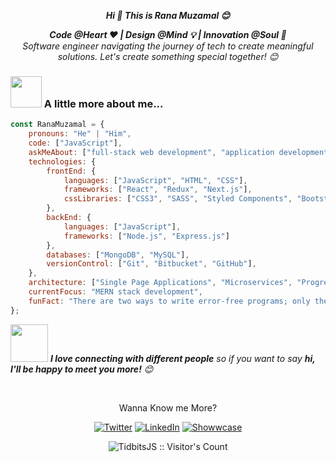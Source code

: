 <p align="center"> <em><b>Hi 👋 This is Rana Muzamal 😊</em>

 <p align="center"> <em><b>Code @Heart ❤️ | Design @Mind 💡 | Innovation @Soul 🤔</b></b><br/> Software engineer navigating the journey of tech to create meaningful solutions. Let's create something special together!</b> 😊</em>

### <img src="https://media.giphy.com/media/VgCDAzcKvsR6OM0uWg/giphy.gif" width="50"> A little more about me... 

```javascript
const RanaMuzamal = {
    pronouns: "He" | "Him",
    code: ["JavaScript"],
    askMeAbout: ["full-stack web development", "application development", "application architecture"],
    technologies: {
        frontEnd: {
            languages: ["JavaScript", "HTML", "CSS"],
            frameworks: ["React", "Redux", "Next.js"],
            cssLibraries: ["CSS3", "SASS", "Styled Components", "Bootstrap", "Material UI", "Tailwind CSS", "Chakra UI"]
        },
        backEnd: {
            languages: ["JavaScript"],
            frameworks: ["Node.js", "Express.js"]
        },
        databases: ["MongoDB", "MySQL"],
        versionControl: ["Git", "Bitbucket", "GitHub"],
    },
    architecture: ["Single Page Applications", "Microservices", "Progressive Web Applications"],
    currentFocus: "MERN stack development",
    funFact: "There are two ways to write error-free programs; only the third one works."
};

```
<img src="https://media.giphy.com/media/LnQjpWaON8nhr21vNW/giphy.gif" width="60"> <em><b>I love connecting with different people</b> so if you want to say <b>hi, I'll be happy to meet you more!</b> 😊</em>

<br>
<p align="center">Wanna Know me More?</p>

<p align="center">
 
<a href="https://twitter.com/RanaMuz10988803" target="_blank">
<img src="https://img.shields.io/badge/-Twitter-%231DA1F2" alt="Twitter" /></a> 

<a href="https://www.linkedin.com/in/rana-muzamal/" target="_blank">
<img src="https://img.shields.io/badge/-LinkedIn-%233781da" alt="LinkedIn"/></a>

<a href="[https://www.linkedin.com/in/rana-muzamal/](https://www.showwcase.com/ranamuzamil448)" target="_blank">
<img src="https://img.shields.io/badge/-Showwcase-%233781da" alt="Showwcase"/></a>

</p>
<p align="center"><img src="https://visitor-badge.laobi.icu/badge?page_id=RanaMuzamal.RanaMuzamal" alt="TidbitsJS :: Visitor's Count" /></p>
